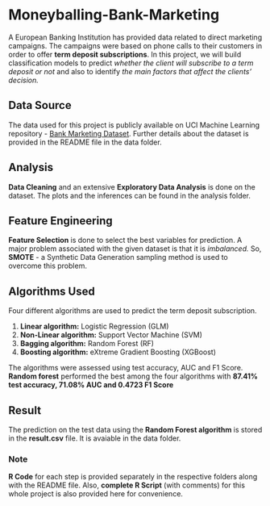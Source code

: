 # Moneyballing-Bank-Marketing

A European Banking Institution has provided data related to direct marketing campaigns. The campaigns were based on phone calls to their customers in order to offer **term deposit subscriptions**. In this project, we will build classification models to predict *whether the client will subscribe to a term deposit or not* and also to identify *the main factors that affect the clients’ decision.*

## Data Source

The data used for this project is publicly available on UCI Machine Learning repository - [Bank Marketing Dataset](https://archive.ics.uci.edu/ml/datasets/bank+marketing).
Further details about the dataset is provided in the README file in the data folder.

## Analysis

**Data Cleaning** and an extensive **Exploratory Data Analysis** is done on the dataset. The plots and the inferences can be found in the analysis folder.

## Feature Engineering

**Feature Selection** is done to select the best variables for prediction. 
A major problem associated with the given dataset is that it is *imbalanced.* So, **SMOTE** - a Synthetic Data Generation sampling method is used to overcome this problem. 

## Algorithms Used

Four different algorithms are used to predict the term deposit subscription.
1.	**Linear algorithm:** Logistic Regression (GLM)
2. 	**Non-Linear algorithm:** Support Vector Machine (SVM)
3. 	**Bagging algorithm:** Random Forest (RF)
4. 	**Boosting algorithm:** eXtreme Gradient Boosting (XGBoost)

The algorithms were assessed using test accuracy, AUC and F1 Score. 
**Random forest** performed the best among the four algorithms with **87.41% test accuracy, 71.08% AUC and 0.4723 F1 Score**

## Result

The prediction on the test data using the **Random Forest algorithm** is stored in the **result.csv** file. It is avaiable in the data folder.

### Note
**R Code** for each step is provided separately in the respective folders along with the README file. Also, **complete R Script** (with comments) for this whole project is also provided here for convenience.



